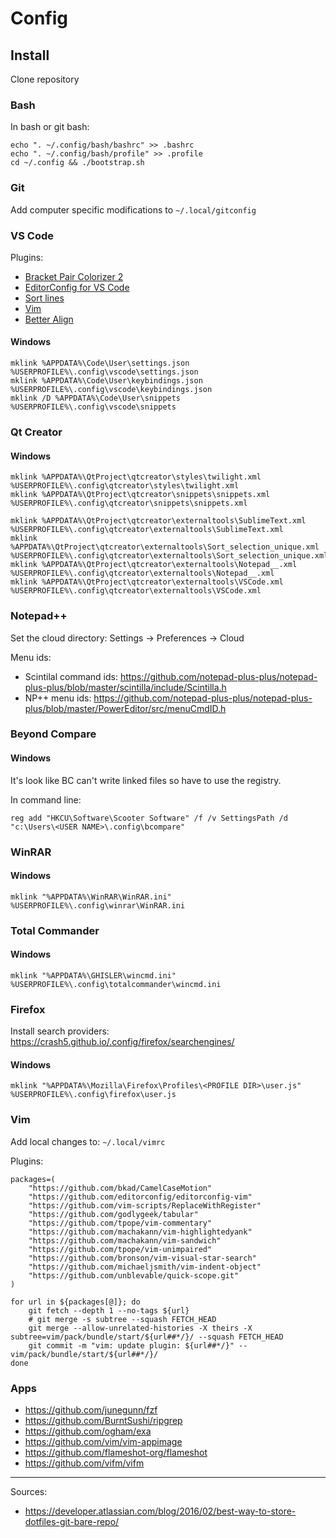 # Config

## Install

Clone repository

### Bash

In bash or git bash:
```
echo ". ~/.config/bash/bashrc" >> .bashrc
echo ". ~/.config/bash/profile" >> .profile
cd ~/.config && ./bootstrap.sh
```

### Git

Add computer specific modifications to `~/.local/gitconfig`

### VS Code

Plugins:
  - [Bracket Pair Colorizer 2](https://marketplace.visualstudio.com/items?itemName=CoenraadS.bracket-pair-colorizer-2)
  - [EditorConfig for VS Code](https://marketplace.visualstudio.com/items?itemName=EditorConfig.EditorConfig)
  - [Sort lines](https://marketplace.visualstudio.com/items?itemName=Tyriar.sort-lines)
  - [Vim](https://marketplace.visualstudio.com/items?itemName=vscodevim.vim)
  - [Better Align](https://marketplace.visualstudio.com/items?itemName=wwm.better-align)


#### Windows

```
mklink %APPDATA%\Code\User\settings.json %USERPROFILE%\.config\vscode\settings.json
mklink %APPDATA%\Code\User\keybindings.json %USERPROFILE%\.config\vscode\keybindings.json
mklink /D %APPDATA%\Code\User\snippets %USERPROFILE%\.config\vscode\snippets
```

### Qt Creator

#### Windows
```
mklink %APPDATA%\QtProject\qtcreator\styles\twilight.xml %USERPROFILE%\.config\qtcreator\styles\twilight.xml
mklink %APPDATA%\QtProject\qtcreator\snippets\snippets.xml %USERPROFILE%\.config\qtcreator\snippets\snippets.xml

mklink %APPDATA%\QtProject\qtcreator\externaltools\SublimeText.xml %USERPROFILE%\.config\qtcreator\externaltools\SublimeText.xml
mklink %APPDATA%\QtProject\qtcreator\externaltools\Sort_selection_unique.xml %USERPROFILE%\.config\qtcreator\externaltools\Sort_selection_unique.xml
mklink %APPDATA%\QtProject\qtcreator\externaltools\Notepad__.xml %USERPROFILE%\.config\qtcreator\externaltools\Notepad__.xml
mklink %APPDATA%\QtProject\qtcreator\externaltools\VSCode.xml %USERPROFILE%\.config\qtcreator\externaltools\VSCode.xml
```

### Notepad++

Set the cloud directory: Settings -> Preferences -> Cloud

Menu ids:
  - Scintilal command ids: https://github.com/notepad-plus-plus/notepad-plus-plus/blob/master/scintilla/include/Scintilla.h
  - NP++ menu ids: https://github.com/notepad-plus-plus/notepad-plus-plus/blob/master/PowerEditor/src/menuCmdID.h

### Beyond Compare

#### Windows
It's look like BC can't write linked files so have to use the registry.

In command line:
```
reg add "HKCU\Software\Scooter Software" /f /v SettingsPath /d "c:\Users\<USER NAME>\.config\bcompare"
```

### WinRAR

#### Windows
```
mklink "%APPDATA%\WinRAR\WinRAR.ini" %USERPROFILE%\.config\winrar\WinRAR.ini
```

### Total Commander

#### Windows
```
mklink "%APPDATA%\GHISLER\wincmd.ini" %USERPROFILE%\.config\totalcommander\wincmd.ini
```

### Firefox

Install search providers: https://crash5.github.io/.config/firefox/searchengines/

#### Windows
```
mklink "%APPDATA%\Mozilla\Firefox\Profiles\<PROFILE DIR>\user.js" %USERPROFILE%\.config\firefox\user.js
```

### Vim

Add local changes to: `~/.local/vimrc`

Plugins:
```
packages=(
    "https://github.com/bkad/CamelCaseMotion"
    "https://github.com/editorconfig/editorconfig-vim"
    "https://github.com/vim-scripts/ReplaceWithRegister"
    "https://github.com/godlygeek/tabular"
    "https://github.com/tpope/vim-commentary"
    "https://github.com/machakann/vim-highlightedyank"
    "https://github.com/machakann/vim-sandwich"
    "https://github.com/tpope/vim-unimpaired"
    "https://github.com/bronson/vim-visual-star-search"
    "https://github.com/michaeljsmith/vim-indent-object"
    "https://github.com/unblevable/quick-scope.git"
)

for url in ${packages[@]}; do
    git fetch --depth 1 --no-tags ${url}
    # git merge -s subtree --squash FETCH_HEAD
    git merge --allow-unrelated-histories -X theirs -X subtree=vim/pack/bundle/start/${url##*/}/ --squash FETCH_HEAD
    git commit -m "vim: update plugin: ${url##*/}" -- vim/pack/bundle/start/${url##*/}/
done
```

### Apps

- https://github.com/junegunn/fzf
- https://github.com/BurntSushi/ripgrep
- https://github.com/ogham/exa
- https://github.com/vim/vim-appimage
- https://github.com/flameshot-org/flameshot
- https://github.com/vifm/vifm

---
Sources:
 * https://developer.atlassian.com/blog/2016/02/best-way-to-store-dotfiles-git-bare-repo/
